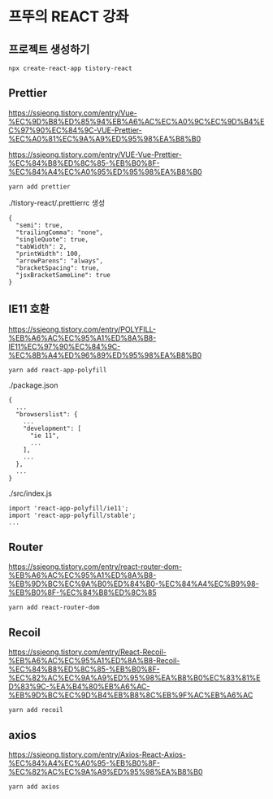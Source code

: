 # 프뚜의 REACT 강좌

## 프로젝트 생성하기

```
npx create-react-app tistory-react
```

## Prettier

https://ssjeong.tistory.com/entry/Vue-%EC%9D%B8%ED%85%94%EB%A6%AC%EC%A0%9C%EC%9D%B4%EC%97%90%EC%84%9C-VUE-Prettier-%EC%A0%81%EC%9A%A9%ED%95%98%EA%B8%B0

https://ssjeong.tistory.com/entry/VUE-Vue-Prettier-%EC%84%B8%ED%8C%85-%EB%B0%8F-%EC%84%A4%EC%A0%95%ED%95%98%EA%B8%B0

```
yarn add prettier
```

./tistory-react/.prettierrc 생성

```
{
  "semi": true,
  "trailingComma": "none",
  "singleQuote": true,
  "tabWidth": 2,
  "printWidth": 100,
  "arrowParens": "always",
  "bracketSpacing": true,
  "jsxBracketSameLine": true
}
```

## IE11 호환

https://ssjeong.tistory.com/entry/POLYFILL-%EB%A6%AC%EC%95%A1%ED%8A%B8-IE11%EC%97%90%EC%84%9C-%EC%8B%A4%ED%96%89%ED%95%98%EA%B8%B0

```
yarn add react-app-polyfill
```

./package.json

```
{
  ...
  "browserslist": {
    ...
    "development": [
      "ie 11",
      ...
    ],
	...
  },
  ...
}
```

./src/index.js

```
import 'react-app-polyfill/ie11';
import 'react-app-polyfill/stable';
...
```

## Router

https://ssjeong.tistory.com/entry/react-router-dom-%EB%A6%AC%EC%95%A1%ED%8A%B8-%EB%9D%BC%EC%9A%B0%ED%84%B0-%EC%84%A4%EC%B9%98-%EB%B0%8F-%EC%84%B8%ED%8C%85

```
yarn add react-router-dom
```

## Recoil

https://ssjeong.tistory.com/entry/React-Recoil-%EB%A6%AC%EC%95%A1%ED%8A%B8-Recoil-%EC%84%B8%ED%8C%85-%EB%B0%8F-%EC%82%AC%EC%9A%A9%ED%95%98%EA%B8%B0%EC%83%81%ED%83%9C-%EA%B4%80%EB%A6%AC-%EB%9D%BC%EC%9D%B4%EB%B8%8C%EB%9F%AC%EB%A6%AC

```
yarn add recoil
```

## axios

https://ssjeong.tistory.com/entry/Axios-React-Axios-%EC%84%A4%EC%A0%95-%EB%B0%8F-%EC%82%AC%EC%9A%A9%ED%95%98%EA%B8%B0

```
yarn add axios
```